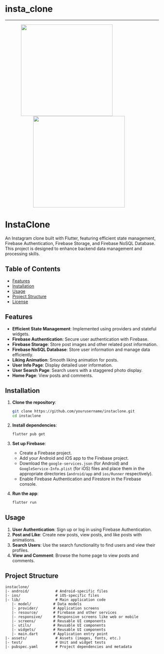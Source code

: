 # insta_clone
---
<p align="center">

<img src="https://github.com/arjunsakthi/insta_clone/assets/75869725/fb47849d-9ecf-477d-826e-735059348992" width="300" height="300" style="margin-right: 100px;">

<img src="https://github.com/arjunsakthi/insta_clone/assets/75869725/6e63778e-4047-4e89-be11-097d3037b8cd" width="300" height="300" style="margin-right: 20px;">
</p>

# InstaClone

An Instagram clone built with Flutter, featuring efficient state management, Firebase Authentication, Firebase Storage, and Firebase NoSQL Database. This project is designed to enhance backend data management and processing skills.

## Table of Contents
- [Features](#features)
- [Installation](#installation)
- [Usage](#usage)
- [Project Structure](#project-structure)
- [License](#license)

## Features
- **Efficient State Management**: Implemented using providers and stateful widgets.
- **Firebase Authentication**: Secure user authentication with Firebase.
- **Firebase Storage**: Store post images and other related post information.
- **Firebase NoSQL Database**: Store user information and manage data efficiently.
- **Liking Animation**: Smooth liking animation for posts.
- **User Info Page**: Display detailed user information.
- **User Search Page**: Search users with a staggered photo display.
- **Home Page**: View posts and comments.

## Installation

1. **Clone the repository**:
    ```bash
    git clone https://github.com/yourusername/instaclone.git
    cd instaclone
    ```

2. **Install dependencies**:
    ```bash
    flutter pub get
    ```

3. **Set up Firebase**:
    - Create a Firebase project.
    - Add your Android and iOS app to the Firebase project.
    - Download the `google-services.json` (for Android) and `GoogleService-Info.plist` (for iOS) files and place them in the appropriate directories (`android/app` and `ios/Runner` respectively).
    - Enable Firebase Authentication and Firestore in the Firebase console.

4. **Run the app**:
    ```bash
    flutter run
    ```

## Usage
1. **User Authentication**: Sign up or log in using Firebase Authentication.
2. **Post and Like**: Create new posts, view posts, and like posts with animations.
3. **Search Users**: Use the search functionality to find users and view their profiles.
4. **View and Comment**: Browse the home page to view posts and comments.

## Project Structure

```
instaclone/
|- android/            # Android-specific files
|- ios/                # iOS-specific files
|- lib/                # Main application code
   |- model/          # Data models
   |- provider/       # Application screens
   |- resource/       # Firebase and other services
   |- responsive/     # Responsive screens like web or mobile
   |- screens/        # Reusable UI components
   |- utils/          # Reusable UI components
   |- widgets/        # Reusable UI components
   |- main.dart       # Application entry point
|- assets/             # Assets (images, fonts, etc.)
|- test/               # Unit and widget tests
|- pubspec.yaml        # Project dependencies and metadata
